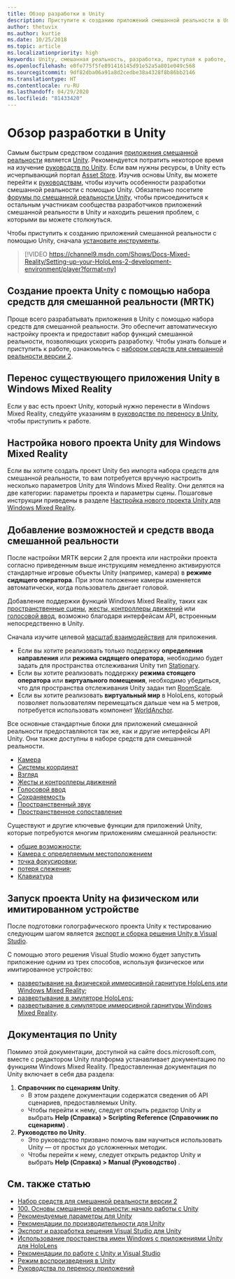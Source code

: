 ```yaml
---
title: Обзор разработки в Unity
description: Приступите к созданию приложений смешанной реальности в Unity.
author: thetuvix
ms.author: kurtie
ms.date: 10/25/2018
ms.topic: article
ms.localizationpriority: high
keywords: Unity, смешанная реальность, разработка, приступая к работе, новый проект, перенос, возможность, камера, имитация, эмуляция, документация
ms.openlocfilehash: e0fe775f5fe891416145d91e52a5a801e049c568
ms.sourcegitcommit: 9df82dba06a91a8d2cedbe38a4328f8b86bb2146
ms.translationtype: HT
ms.contentlocale: ru-RU
ms.lasthandoff: 04/29/2020
ms.locfileid: "81433420"
---
```

# <a name="unity-development-overview"></a>Обзор разработки в Unity

Самым быстрым средством создания [приложения смешанной реальности](app-views.md) является [Unity](https://unity.com). Рекомендуется потратить некоторое время на изучение [руководств по Unity](https://unity3d.com/learn/tutorials). Если вам нужны ресурсы, в Unity есть исчерпывающий портал [Asset Store](https://www.assetstore.unity3d.com/). Изучив основы Unity, вы можете перейти к [руководствам](tutorials.md), чтобы изучить особенности разработки смешанной реальности с помощью Unity. Обязательно посетите [форумы по смешанной реальности Unity](https://forum.unity3d.com/forums/hololens.102/), чтобы присоединиться к остальным участникам сообщества разработчиков приложений смешанной реальности в Unity и находить решения проблем, с которыми вы можете столкнуться.

Чтобы приступить к созданию приложений смешанной реальности с помощью Unity, сначала [установите инструменты](install-the-tools.md). 

>[!VIDEO https://channel9.msdn.com/Shows/Docs-Mixed-Reality/Setting-up-your-HoloLens-2-development-environment/player?format=ny]

## <a name="new-unity-project-with-mixed-reality-toolkit"></a>Создание проекта Unity с помощью набора средств для смешанной реальности (MRTK) 

Проще всего разрабатывать приложения в Unity с помощью набора средств для смешанной реальности. Это обеспечит автоматическую настройку проекта и предоставит набор функций смешанной реальности, позволяющих ускорить разработку. Чтобы узнать больше и приступить к работе, ознакомьтесь с [набором средств для смешанной реальности версии 2](mrtk-getting-started.md). 

## <a name="porting-an-existing-unity-app-to-windows-mixed-reality"></a>Перенос существующего приложения Unity в Windows Mixed Reality

Если у вас есть проект Unity, который нужно перенести в Windows Mixed Reality, следуйте указаниям в [руководстве по переносу в Unity](porting-guides.md), чтобы приступить к работе.

## <a name="configuring-new-unity-project-for-windows-mixed-reality"></a>Настройка нового проекта Unity для Windows Mixed Reality

Если вы хотите создать проект Unity без импорта набора средств для смешанной реальности, то вам потребуется вручную настроить несколько параметров Unity для Windows Mixed Reality. Они делятся на две категории: параметры проекта и параметры сцены. Пошаговые инструкции приведены в разделе [Настройка нового проекта Unity для Windows Mixed Reality](Configure-Unity-Project.md).

## <a name="adding-mixed-reality-capabilities-and-inputs"></a>Добавление возможностей и средств ввода смешанной реальности

После настройки MRTK версии 2 для проекта или настройки проекта согласно приведенным выше инструкциям немедленно активируются стандартные игровые объекты Unity (например, камера) в **режиме сидящего оператора**. При этом положение камеры изменяется автоматически, когда пользователь двигает головой.

Добавление поддержки функций Windows Mixed Reality, таких как [пространственные сцены](coordinate-systems.md#spatial-coordinate-systems), [жесты, контроллеры движений](gestures-and-motion-controllers-in-unity.md) или [голосовой ввод](voice-input-in-unity.md), возможно благодаря интерфейсам API, встроенным непосредственно в Unity. 

Сначала изучите целевой [масштаб взаимодействия](coordinate-systems.md) для приложения.
* Если вы хотите реализовать только поддержку **определения направления** или **режима сидящего оператора**, необходимо будет задать для пространства отслеживания Unity тип [Stationary](coordinate-systems-in-unity.md#building-an-orientation-only-or-seated-scale-experience).
* Если вы хотите реализовать поддержку **режима стоящего оператора** или **виртуального помещения**, необходимо убедиться, что для пространства отслеживания Unity задан тип [RoomScale](coordinate-systems-in-unity.md#building-an-orientation-only-or-seated-scale-experience).
* Если вы хотите реализовать **виртуальный мир** в HoloLens, который позволяет пользователям перемещаться дальше чем на 5 метров, потребуется использовать компонент [WorldAnchor](coordinate-systems-in-unity.md#building-a-world-scale-experience).

Все основные стандартные блоки для приложений смешанной реальности предоставляются так же, как и другие интерфейсы API Unity. Они также доступны в наборе средств для смешанной реальности.
* [Камера](camera-in-unity.md)
* [Системы координат](coordinate-systems-in-unity.md)
* [Взгляд](gaze-in-unity.md)
* [Жесты и контроллеры движений](gestures-and-motion-controllers-in-unity.md)
* [Голосовой ввод](voice-input-in-unity.md)
* [Сохраняемость](persistence-in-unity.md)
* [Пространственный звук](spatial-sound-in-unity.md)
* [Пространственное сопоставление](spatial-mapping-in-unity.md)

Существуют и другие ключевые функции для приложений Unity, которые потребуются многим приложениям смешанной реальности:
* [общие возможности](shared-experiences-in-unity.md);
* [Камера с определяемым местоположением](locatable-camera-in-unity.md)
* [точка фокусировки](focus-point-in-unity.md);
* [потеря слежения](tracking-loss-in-unity.md);
* [Клавиатура](keyboard-input-in-unity.md)

## <a name="running-your-unity-project-on-a-real-or-simulated-device"></a>Запуск проекта Unity на физическом или имитированном устройстве

После подготовки голографического проекта Unity к тестированию следующим шагом является [экспорт и сборка решения Unity в Visual Studio](exporting-and-building-a-unity-visual-studio-solution.md).

С помощью этого решения Visual Studio можно будет запустить приложение одним из трех способов, используя физическое или имитированное устройство:
* [развертывание на физической иммерсивной гарнитуре HoloLens или Windows Mixed Reality](using-visual-studio.md);
* [развертывание в эмуляторе HoloLens](using-the-hololens-emulator.md);
* [развертывание в симуляторе иммерсивной гарнитуры Windows Mixed Reality](using-the-windows-mixed-reality-simulator.md).

## <a name="unity-documentation"></a>Документация по Unity

Помимо этой документации, доступной на сайте docs.microsoft.com, вместе с редактором Unity платформа устанавливает документацию по функциям Windows Mixed Reality. Предоставленная документация по Unity включает в себя два раздела:
1. **Справочник по сценариям Unity**.
    * В этом разделе документации содержатся сведения об API сценариев, предоставляемых Unity.
    * Чтобы перейти к нему, следует открыть редактор Unity и выбрать **Help (Справка) > Scripting Reference (Справочник по сценариям)** .
2. **Руководство по Unity**.
    * Это руководство призвано помочь вам научиться использовать Unity — от простых до усложненных методик.
    * Чтобы перейти к нему, следует открыть редактор Unity и выбрать **Help (Справка) > Manual (Руководство)** .

## <a name="see-also"></a>См. также статью
* [Набор средств для смешанной реальности версии 2](mrtk-getting-started.md)
* [100. Основы смешанной реальности: начало работы с Unity](holograms-100.md)
* [Рекомендуемые параметры для Unity](recommended-settings-for-unity.md)
* [Рекомендации по производительности для Unity](performance-recommendations-for-unity.md)
* [Экспорт и разработка решения Visual Studio для Unity](exporting-and-building-a-unity-visual-studio-solution.md)
* [Использование пространства имен Windows с приложениями Unity для HoloLens](using-the-windows-namespace-with-unity-apps-for-hololens.md)
* [Рекомендации по работе с Unity и Visual Studio](best-practices-for-working-with-unity-and-visual-studio.md)
* [Режим воспроизведения в Unity](unity-play-mode.md)
* [Руководства по переносу приложений](porting-guides.md)
